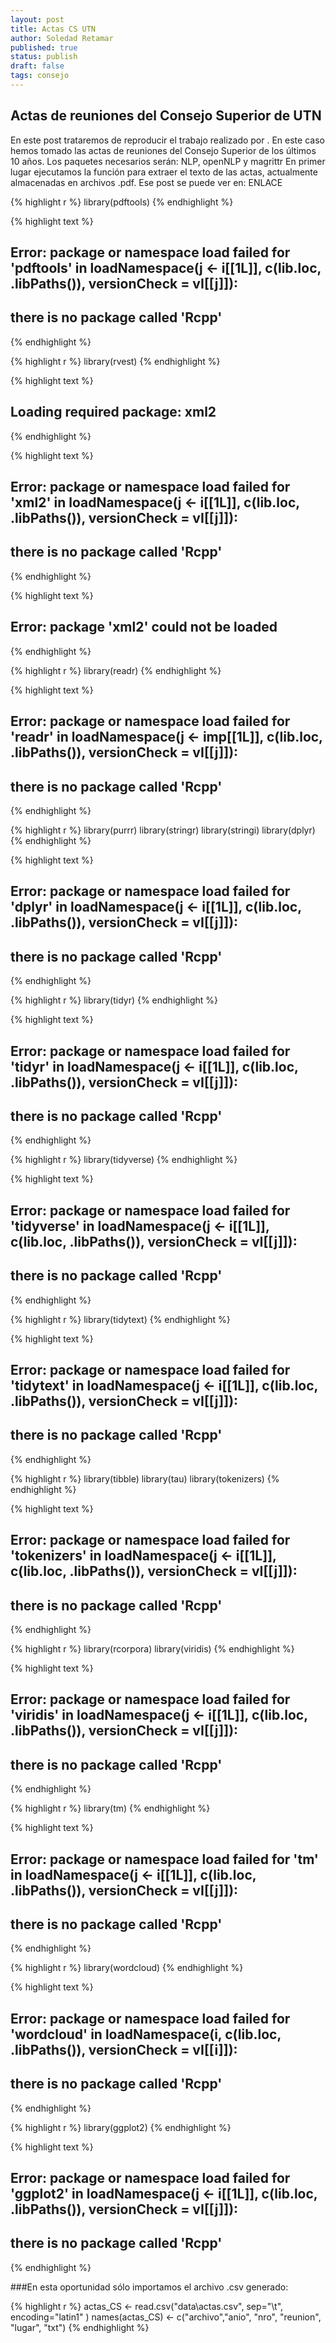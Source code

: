 ```yaml
---
layout: post
title: Actas CS UTN
author: Soledad Retamar
published: true
status: publish
draft: false
tags: consejo
---
```

 

 
## Actas de reuniones del Consejo Superior de UTN
En este post trataremos de reproducir el trabajo realizado por .
En este caso hemos tomado las actas de reuniones del Consejo Superior de los últimos 10 años.
Los paquetes necesarios serán: NLP, openNLP y magrittr
En primer lugar ejecutamos la función para extraer el texto de las actas, actualmente almacenadas en archivos .pdf. Ese post se puede ver en: ENLACE

{% highlight r %}
  library(pdftools)
{% endhighlight %}



{% highlight text %}
## Error: package or namespace load failed for 'pdftools' in loadNamespace(j <- i[[1L]], c(lib.loc, .libPaths()), versionCheck = vI[[j]]):
##  there is no package called 'Rcpp'
{% endhighlight %}



{% highlight r %}
  library(rvest)
{% endhighlight %}



{% highlight text %}
## Loading required package: xml2
{% endhighlight %}



{% highlight text %}
## Error: package or namespace load failed for 'xml2' in loadNamespace(j <- i[[1L]], c(lib.loc, .libPaths()), versionCheck = vI[[j]]):
##  there is no package called 'Rcpp'
{% endhighlight %}



{% highlight text %}
## Error: package 'xml2' could not be loaded
{% endhighlight %}



{% highlight r %}
  library(readr)
{% endhighlight %}



{% highlight text %}
## Error: package or namespace load failed for 'readr' in loadNamespace(j <- imp[[1L]], c(lib.loc, .libPaths()), versionCheck = vI[[j]]):
##  there is no package called 'Rcpp'
{% endhighlight %}



{% highlight r %}
  library(purrr)
  library(stringr)
  library(stringi)
  library(dplyr)
{% endhighlight %}



{% highlight text %}
## Error: package or namespace load failed for 'dplyr' in loadNamespace(j <- i[[1L]], c(lib.loc, .libPaths()), versionCheck = vI[[j]]):
##  there is no package called 'Rcpp'
{% endhighlight %}



{% highlight r %}
  library(tidyr)
{% endhighlight %}



{% highlight text %}
## Error: package or namespace load failed for 'tidyr' in loadNamespace(j <- i[[1L]], c(lib.loc, .libPaths()), versionCheck = vI[[j]]):
##  there is no package called 'Rcpp'
{% endhighlight %}



{% highlight r %}
  library(tidyverse)
{% endhighlight %}



{% highlight text %}
## Error: package or namespace load failed for 'tidyverse' in loadNamespace(j <- i[[1L]], c(lib.loc, .libPaths()), versionCheck = vI[[j]]):
##  there is no package called 'Rcpp'
{% endhighlight %}



{% highlight r %}
  library(tidytext)
{% endhighlight %}



{% highlight text %}
## Error: package or namespace load failed for 'tidytext' in loadNamespace(j <- i[[1L]], c(lib.loc, .libPaths()), versionCheck = vI[[j]]):
##  there is no package called 'Rcpp'
{% endhighlight %}



{% highlight r %}
  library(tibble)
  library(tau)
  library(tokenizers)
{% endhighlight %}



{% highlight text %}
## Error: package or namespace load failed for 'tokenizers' in loadNamespace(j <- i[[1L]], c(lib.loc, .libPaths()), versionCheck = vI[[j]]):
##  there is no package called 'Rcpp'
{% endhighlight %}



{% highlight r %}
  library(rcorpora)
  library(viridis)
{% endhighlight %}



{% highlight text %}
## Error: package or namespace load failed for 'viridis' in loadNamespace(j <- i[[1L]], c(lib.loc, .libPaths()), versionCheck = vI[[j]]):
##  there is no package called 'Rcpp'
{% endhighlight %}



{% highlight r %}
  library(tm)
{% endhighlight %}



{% highlight text %}
## Error: package or namespace load failed for 'tm' in loadNamespace(j <- i[[1L]], c(lib.loc, .libPaths()), versionCheck = vI[[j]]):
##  there is no package called 'Rcpp'
{% endhighlight %}



{% highlight r %}
  library(wordcloud)
{% endhighlight %}



{% highlight text %}
## Error: package or namespace load failed for 'wordcloud' in loadNamespace(i, c(lib.loc, .libPaths()), versionCheck = vI[[i]]):
##  there is no package called 'Rcpp'
{% endhighlight %}



{% highlight r %}
  library(ggplot2)
{% endhighlight %}



{% highlight text %}
## Error: package or namespace load failed for 'ggplot2' in loadNamespace(j <- i[[1L]], c(lib.loc, .libPaths()), versionCheck = vI[[j]]):
##  there is no package called 'Rcpp'
{% endhighlight %}
 
###En esta oportunidad sólo importamos el archivo .csv generado:

{% highlight r %}
  actas_CS <-   read.csv("data\\actas.csv", 
                          sep="\t",
                          encoding="latin1" )
  names(actas_CS) <- c("archivo","anio", "nro", "reunion",
                       "lugar", "txt")
{% endhighlight %}
 
